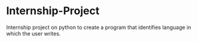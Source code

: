 # Internship-Project
Internship project on python to create a program that identifies language in which the user writes.
